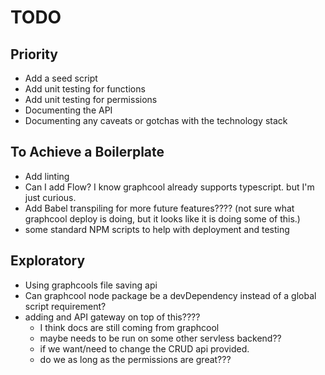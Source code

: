 # TODO

## Priority

* Add a seed script
* Add unit testing for functions
* Add unit testing for permissions
* Documenting the API
* Documenting any caveats or gotchas with the technology stack

## To Achieve a Boilerplate

* Add linting
* Can I add Flow? I know graphcool already supports typescript.
but I'm just curious.
* Add Babel transpiling for more future features???? (not sure what graphcool deploy is doing, but it looks like it is doing some of this.)
* some standard NPM scripts to help with deployment and testing

## Exploratory

* Using graphcools file saving api
* Can graphcool node package be a devDependency instead of a global script requirement?
* adding and API gateway on top of this????
  * I think docs are still coming from graphcool
  * maybe needs to be run on some other servless backend??
  * if we want/need to change the CRUD api provided.
  * do we as long as the permissions are great???

